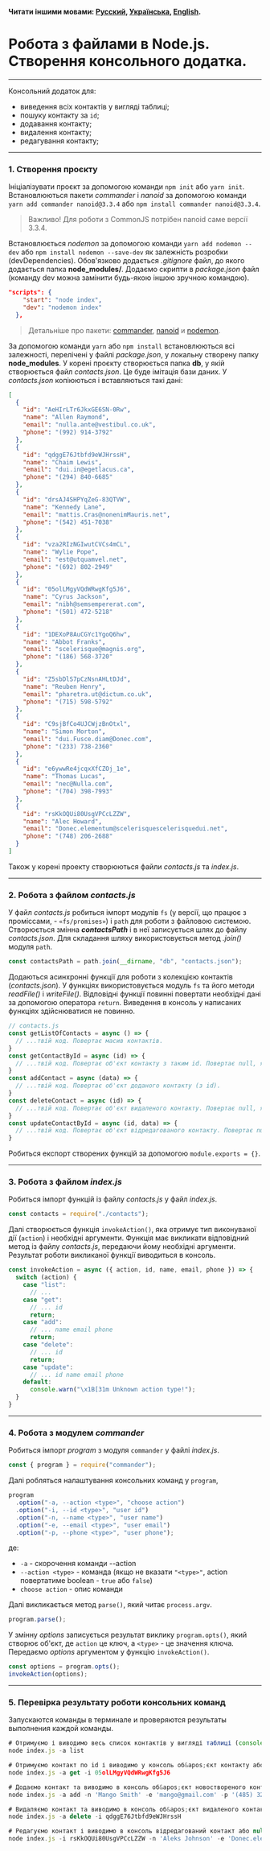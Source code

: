 **Читати іншими мовами: [Русский](../README.md),
[Українська](./README.ua.md), [English](./README.en.md).**

# Робота з файлами в Node.js. Створення консольного додатка.
---
Консольний додаток для:
- виведення всіх контактів у вигляді таблиці;
- пошуку контакту за `id`;
- додавання контакту;
- видалення контакту;
- редагування контакту;
---
### 1. Створення проєкту
Ініціалізувати проєкт за допомогою команди `npm init` або `yarn init`. Встановлюються пакети *commander* і *nanoid* за допомогою команди `yarn add commander nanoid@3.3.4` або `npm install commander nanoid@3.3.4`.
> Важливо! Для роботи з CommonJS потрібен nanoid саме версії 3.3.4.

Встановлюється *nodemon* за допомогою команди `yarn add nodemon --dev` або `npm install nodemon --save-dev` як залежність розробки (devDependencies). Обов'язково додається *.gitignore* файл, до якого додається папка **node_modules/**. Додаємо скрипти в *package.json* файл (команду dev можна замінити будь-якою іншою зручною командою).
```json
"scripts": {
    "start": "node index",
    "dev": "nodemon index"
  },
```
> Детальніше про пакети: [commander](https://www.npmjs.com/package/commander), [nanoid](https://www.npmjs.com/package/nanoid) и [nodemon](https://www.npmjs.com/package/nodemon).

За допомогою команди `yarn` або `npm install` встановлюються всі залежності, перелічені у файлі *package.json*, у локальну створену папку **node_modules**.
У корені проєкту створюється папка **db**, у якій створюється файл *contacts.json*. Це буде імітація бази даних. У *contacts.json* копіюються і вставляються такі дані:
```json
[
  {
    "id": "AeHIrLTr6JkxGE6SN-0Rw",
    "name": "Allen Raymond",
    "email": "nulla.ante@vestibul.co.uk",
    "phone": "(992) 914-3792"
  },
  {
    "id": "qdggE76Jtbfd9eWJHrssH",
    "name": "Chaim Lewis",
    "email": "dui.in@egetlacus.ca",
    "phone": "(294) 840-6685"
  },
  {
    "id": "drsAJ4SHPYqZeG-83QTVW",
    "name": "Kennedy Lane",
    "email": "mattis.Cras@nonenimMauris.net",
    "phone": "(542) 451-7038"
  },
  {
    "id": "vza2RIzNGIwutCVCs4mCL",
    "name": "Wylie Pope",
    "email": "est@utquamvel.net",
    "phone": "(692) 802-2949"
  },
  {
    "id": "05olLMgyVQdWRwgKfg5J6",
    "name": "Cyrus Jackson",
    "email": "nibh@semsempererat.com",
    "phone": "(501) 472-5218"
  },
  {
    "id": "1DEXoP8AuCGYc1YgoQ6hw",
    "name": "Abbot Franks",
    "email": "scelerisque@magnis.org",
    "phone": "(186) 568-3720"
  },
  {
    "id": "Z5sbDlS7pCzNsnAHLtDJd",
    "name": "Reuben Henry",
    "email": "pharetra.ut@dictum.co.uk",
    "phone": "(715) 598-5792"
  },
  {
    "id": "C9sjBfCo4UJCWjzBnOtxl",
    "name": "Simon Morton",
    "email": "dui.Fusce.diam@Donec.com",
    "phone": "(233) 738-2360"
  },
  {
    "id": "e6ywwRe4jcqxXfCZOj_1e",
    "name": "Thomas Lucas",
    "email": "nec@Nulla.com",
    "phone": "(704) 398-7993"
  },
  {
    "id": "rsKkOQUi80UsgVPCcLZZW",
    "name": "Alec Howard",
    "email": "Donec.elementum@scelerisquescelerisquedui.net",
    "phone": "(748) 206-2688"
  }
]
```
Також у корені проекту створюються файли *contacts.js* та *index.js*.

---
### 2. Робота з файлом *contacts.js*

У файл *contacts.js* робиться імпорт модулів `fs` (у версії, що працює з проміссами, - `«fs/promises»`) і `path` для роботи з файловою системою.
Створюється змінна ***contactsPath*** і в неї записується шлях до файлу *contacts.json*. Для складання шляху використовується метод *.join()* модуля `path`.
```js
const contactsPath = path.join(__dirname, "db", "contacts.json");
```
Додаються асинхронні функції для роботи з колекцією контактів (*contacts.json*). У функціях використовується модуль `fs` та його методи *readFile()* і *writeFile()*. Відповідні функції повинні повертати необхідні дані за допомогою оператора `return`. Виведення в консоль у написаних функціях здійснюватися не повинно.
```js
// contacts.js
const getListOfContacts = async () => {
  // ...твій код. Повертає масив контактів.
}
const getContactById = async (id) => {
  // ...твій код. Повертає об'єкт контакту з таким id. Повертає null, якщо контакт з таким id не знайдений.
}
const addContact = async (data) => {
  // ...твій код. Повертає об'єкт доданого контакту (з id).
}
const deleteContact = async (id) => {
  // ...твій код. Повертає об'єкт видаленого контакту. Повертає null, якщо контакт з таким id не знайдений.
}
const updateContactById = async (id, data) => {
  // ...твій код. Повертає об'єкт відредагованого контакту. Повертає null, якщо контакт з таким id не знайдений.
}
```
Робиться експорт створених функцій за допомогою `module.exports = {}`.

---
### 3. Робота з файлом *index.js*

Робиться імпорт функцій із файлу *contacts.js* у файл *index.js*.
```js
const contacts = require("./contacts");
```
Далі створюється функція `invokeAction()`, яка отримує тип виконуваної дії (`action`) і необхідні аргументи. Функція має викликати відповідний метод із файлу *contacts.js*, передаючи йому необхідні аргументи. Результат роботи викликаної функції виводиться в консоль.
```js
const invokeAction = async ({ action, id, name, email, phone }) => {
  switch (action) {
    case "list":
      // ...
    case "get":
      // ... id
      return;
    case "add":
      // ... name email phone
      return;
    case "delete":
      // ... id
      return;
    case "update":
      // ... id name email phone
    default:
      console.warn("\x1B[31m Unknown action type!");
  }
}
```
---
### 4. Робота з модулем *commander*

Робиться імпорт *program* з модуля `commander` у файлі *index.js*.
```js
const { program } = require("commander");
```
Далі робляться налаштування консольних команд у `program`,
```js
program
  .option("-a, --action <type>", "choose action")
  .option("-i, --id <type>", "user id")
  .option("-n, --name <type>", "user name")
  .option("-e, --email <type>", "user email")
  .option("-p, --phone <type>", "user phone");
```
де:
- `-a` - скорочення команди --action
- `--action <type>` - команда (якщо не вказати `"<type>"`, action повертатиме boolean - `true` або `false`)
- `choose action` - опис команди

Далі викликається метод `parse()`, який читає `process.argv`.
```js
program.parse();
```
У змінну *options* записується результат виклику `program.opts()`, який створює об'єкт, де `action` це ключ, а `<type>` - це значення ключа. Передаємо *options* аргументом у функцію `invokeAction()`.
```js
const options = program.opts();
invokeAction(options);
```
---
### 5. Перевірка результату роботи консольних команд

Запускаются команды в терминале и проверяются результаты выполнения каждой команды.
```js
# Отримуємо і виводимо весь список контактів у вигляді таблиці (console.table).
node index.js -a list

# Отримуємо контакт по id і виводимо у консоль об&apos;єкт контакту або null, якщо контакту з таким id не існує.
node index.js -a get -i 05olLMgyVQdWRwgKfg5J6

# Додаємо контакт та виводимо в консоль об&apos;єкт новоствореного контакту.
node index.js -a add -n 'Mango Smith' -e 'mango@gmail.com' -p '(485) 322-22-22'

# Видаляємо контакт та виводимо в консоль об&apos;єкт видаленого контакту або null, якщо контакту з таким id не існує.
node index.js -a delete -i qdggE76Jtbfd9eWJHrssH

# Редагуємо контакт і виводимо в консоль відредагований контакт або null якщо контакту з таким id не існує.
node index.js -i rsKkOQUi80UsgVPCcLZZW -n 'Aleks Johnson' -e 'Donec.elementum@scelerisquescelerisquedui.net' -p '(748) 206-2677'
```